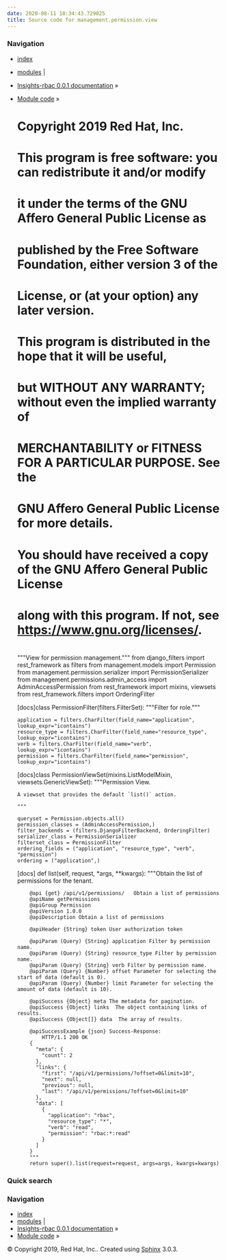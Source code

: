 ```yaml
---
date: 2020-08-11 18:34:43.729025
title: Source code for management.permission.view
---
```

### Navigation

  - [index](../../../../genindex/ "General Index")
  - [modules](../../../../py-modindex/ "Python Module Index") |
  - [Insights-rbac 0.0.1 documentation](../../../../index/) »
  - [Module code](../../../index/) »


    #
    # Copyright 2019 Red Hat, Inc.
    #
    # This program is free software: you can redistribute it and/or modify
    # it under the terms of the GNU Affero General Public License as
    # published by the Free Software Foundation, either version 3 of the
    # License, or (at your option) any later version.
    #
    # This program is distributed in the hope that it will be useful,
    # but WITHOUT ANY WARRANTY; without even the implied warranty of
    # MERCHANTABILITY or FITNESS FOR A PARTICULAR PURPOSE.  See the
    # GNU Affero General Public License for more details.
    #
    # You should have received a copy of the GNU Affero General Public License
    # along with this program.  If not, see <https://www.gnu.org/licenses/>.
    #
    
    """View for permission management."""
    from django_filters import rest_framework as filters
    from management.models import Permission
    from management.permission.serializer import PermissionSerializer
    from management.permissions.admin_access import AdminAccessPermission
    from rest_framework import mixins, viewsets
    from rest_framework.filters import OrderingFilter
    
    
    [docs]class PermissionFilter(filters.FilterSet):
        """Filter for role."""
    
        application = filters.CharFilter(field_name="application", lookup_expr="icontains")
        resource_type = filters.CharFilter(field_name="resource_type", lookup_expr="icontains")
        verb = filters.CharFilter(field_name="verb", lookup_expr="icontains")
        permission = filters.CharFilter(field_name="permission", lookup_expr="icontains")
    
    
    [docs]class PermissionViewSet(mixins.ListModelMixin, viewsets.GenericViewSet):
        """Permission View.
    
        A viewset that provides the default `list()` action.
    
        """
    
        queryset = Permission.objects.all()
        permission_classes = (AdminAccessPermission,)
        filter_backends = (filters.DjangoFilterBackend, OrderingFilter)
        serializer_class = PermissionSerializer
        filterset_class = PermissionFilter
        ordering_fields = ("application", "resource_type", "verb", "permission")
        ordering = ("application",)
    
    [docs]    def list(self, request, *args, **kwargs):
            """Obtain the list of permissions for the tenant.
    
            @api {get} /api/v1/permissions/   Obtain a list of permissions
            @apiName getPermissions
            @apiGroup Permission
            @apiVersion 1.0.0
            @apiDescription Obtain a list of permissions
    
            @apiHeader {String} token User authorization token
    
            @apiParam (Query) {String} application Filter by permission name.
            @apiParam (Query) {String} resource_type Filter by permission name.
            @apiParam (Query) {String} verb Filter by permission name.
            @apiParam (Query) {Number} offset Parameter for selecting the start of data (default is 0).
            @apiParam (Query) {Number} limit Parameter for selecting the amount of data (default is 10).
    
            @apiSuccess {Object} meta The metadata for pagination.
            @apiSuccess {Object} links  The object containing links of results.
            @apiSuccess {Object[]} data  The array of results.
    
            @apiSuccessExample {json} Success-Response:
                HTTP/1.1 200 OK
            {
              "meta": {
                "count": 2
              },
              "links": {
                "first": "/api/v1/permissions/?offset=0&limit=10",
                "next": null,
                "previous": null,
                "last": "/api/v1/permissions/?offset=0&limit=10"
              },
              "data": [
                {
                  "application": "rbac",
                  "resource_type": "*",
                  "verb": "read",
                  "permission": "rbac:*:read"
                }
              ]
            }
            """
            return super().list(request=request, args=args, kwargs=kwargs)

### Quick search

### Navigation

  - [index](../../../../genindex/ "General Index")
  - [modules](../../../../py-modindex/ "Python Module Index") |
  - [Insights-rbac 0.0.1 documentation](../../../../index/) »
  - [Module code](../../../index/) »

© Copyright 2019, Red Hat, Inc.. Created using
[Sphinx](http://sphinx-doc.org/) 3.0.3.